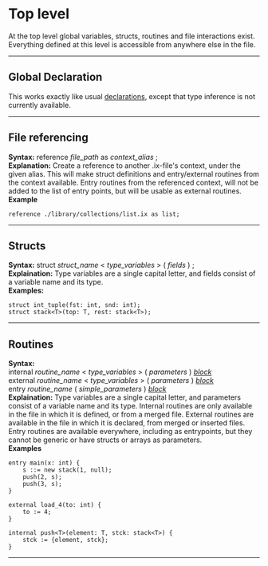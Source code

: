 # Top level
At the top level global variables, structs, routines and file interactions exist. Everything defined at this level is accessible from anywhere else in the file.

___
## Global Declaration
This works exactly like usual [declarations](StatementsAndDeclarations.md#declarations), except that type inference is not currently available.
___
## File referencing
**Syntax:** reference _file_path_ as _context_alias_ ;
<br>
**Explanation:** Create a reference to another .ix-file's context, under the given alias. This will make struct definitions and entry/external routines from the context available. Entry routines from the referenced context, will not be added to the list of entry points, but will be usable as external routines.
<br>
**Example**
```
reference ./library/collections/list.ix as list;
```
___
## Structs
**Syntax:** struct _struct_name_ < _type_variables_ > ( _fields_ ) ;
<br>
**Explaination:** Type variables are a single capital letter, and fields consist of a variable name and its type.
<br>
**Examples:**
```
struct int_tuple(fst: int, snd: int);
struct stack<T>(top: T, rest: stack<T>);
```
___
## Routines
**Syntax:** <br> internal _routine_name_ < _type_variables_ > ( _parameters_ ) [_block_](StatementsAndDeclarations.md#block)
<br> external _routine_name_ < _type_variables_ > ( _parameters_ ) [_block_](StatementsAndDeclarations.md#block)
<br> entry _routine_name_ ( _simple_parameters_ ) [_block_](StatementsAndDeclarations.md#block)
<br>
**Explaination:** Type variables are a single capital letter, and parameters consist of a variable name and its type. Internal routines are only available in the file in which it is defined, or from a merged file. External routines are available in the file in which it is declared, from merged or inserted files. Entry routines are available everywhere, including as entrypoints, but they cannot be generic or have structs or arrays as parameters.
<br>
**Examples**
```
entry main(x: int) {
    s ::= new stack(1, null);
    push(2, s);
    push(3, s);
}

external load_4(to: int) {
    to := 4;
}

internal push<T>(element: T, stck: stack<T>) {
    stck := {element, stck};
}
```
___
